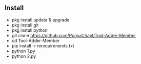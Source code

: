 ## Install

- pkg install update & upgrade
- pkg install git
- pkg install python
- git clone https://github.com/PunyaChael/Tool-Adder-Member
- cd Tool-Adder-Member
- pip install -r rerequirements.txt
- python 1.py
- python 2.py
